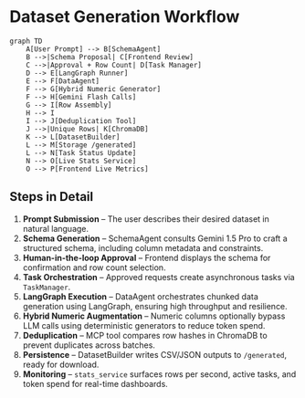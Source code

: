 # Dataset Generation Workflow

```mermaid
graph TD
    A[User Prompt] --> B[SchemaAgent]
    B -->|Schema Proposal| C[Frontend Review]
    C -->|Approval + Row Count| D[Task Manager]
    D --> E[LangGraph Runner]
    E --> F[DataAgent]
    F --> G[Hybrid Numeric Generator]
    F --> H[Gemini Flash Calls]
    G --> I[Row Assembly]
    H --> I
    I --> J[Deduplication Tool]
    J -->|Unique Rows| K[ChromaDB]
    K --> L[DatasetBuilder]
    L --> M[Storage /generated]
    L --> N[Task Status Update]
    N --> O[Live Stats Service]
    O --> P[Frontend Live Metrics]
```

## Steps in Detail

1. **Prompt Submission** – The user describes their desired dataset in natural language.
2. **Schema Generation** – SchemaAgent consults Gemini 1.5 Pro to craft a structured schema, including column metadata and constraints.
3. **Human-in-the-loop Approval** – Frontend displays the schema for confirmation and row count selection.
4. **Task Orchestration** – Approved requests create asynchronous tasks via `TaskManager`.
5. **LangGraph Execution** – DataAgent orchestrates chunked data generation using LangGraph, ensuring high throughput and resilience.
6. **Hybrid Numeric Augmentation** – Numeric columns optionally bypass LLM calls using deterministic generators to reduce token spend.
7. **Deduplication** – MCP tool compares row hashes in ChromaDB to prevent duplicates across batches.
8. **Persistence** – DatasetBuilder writes CSV/JSON outputs to `/generated`, ready for download.
9. **Monitoring** – `stats_service` surfaces rows per second, active tasks, and token spend for real-time dashboards.
